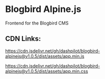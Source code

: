 # Blogbird Alpine.js

Frontend for the Blogbird CMS

## CDN Links:

https://cdn.jsdelivr.net/gh/dashpilot/blogbird-alpinejs@v1.0.5/dist/assets/app.min.js

https://cdn.jsdelivr.net/gh/dashpilot/blogbird-alpinejs@v1.0.5/dist/assets/app.min.css
